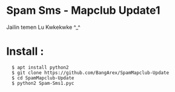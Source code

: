 # Spam Sms - Mapclub Update1
Jailin temen Lu Kwkekwke ^_^
# Install :

      $ apt install python2
      $ git clone https://github.com/BangArex/SpamMapclub-Update
      $ cd SpamMapclub-Update
      $ python2 Spam-Sms1.pyc
